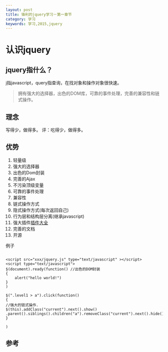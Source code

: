 ```yaml
---
layout: post
title: 锋利的jquery学习－第一章节
category: 学习
keywords: 学习,2015,jquery
---
```


# 认识jquery

## jquery指什么？
j指javascript，query指查询，在找对象和操作对象很快速。
> 拥有强大的选择器，出色的DOM库，可靠的事件处理，完善的兼容性和链式操作。

## 理念
写得少，做得多。
评：吃得少，做得多。

## 优势

1. 轻量级
2. 强大的选择器
3. 出色的Dom封装
4. 完善的Ajax
5. 不污染顶级变量
6. 可靠的事件处理
7. 兼容性
8. 链式操作方式
9. 隐式操作方式(每次返回自己)
10. 行为层和结构层分离(继承javascript)
11. 强大插件[插件大全][1]
12. 完善的文档
13. 开源


例子

```

<script src="xxx/jquery.js" type="text/javascript" ></script>
<script type="text/javascript">
$(document).ready(function() //出色的DOM封装
{
    alert("hello world!")
}
)

$(".level1 > a").click(function()
{
//强大的链式操作.
$(this).addClass("current").next().show()
.parent().siblings().children("a").removeClass("current").next().hide()
}

)

```

## 参考

[1]:http://blog.csdn.net/adsdassadfasdfasdf/article/details/5603206#t1
